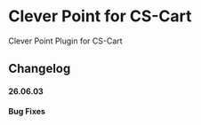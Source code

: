 # Clever Point for CS-Cart
Clever Point Plugin for CS-Cart

## Changelog

#### 26.06.03
**Bug Fixes**
